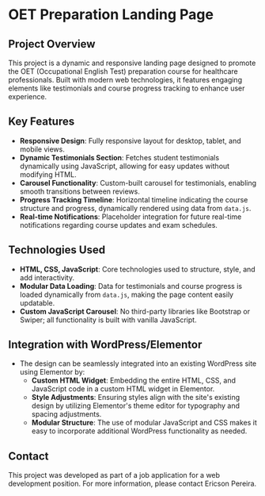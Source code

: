 # OET Preparation Landing Page

## Project Overview
This project is a dynamic and responsive landing page designed to promote the OET (Occupational English Test) preparation course for healthcare professionals. Built with modern web technologies, it features engaging elements like testimonials and course progress tracking to enhance user experience.

## Key Features
- **Responsive Design**: Fully responsive layout for desktop, tablet, and mobile views.
- **Dynamic Testimonials Section**: Fetches student testimonials dynamically using JavaScript, allowing for easy updates without modifying HTML.
- **Carousel Functionality**: Custom-built carousel for testimonials, enabling smooth transitions between reviews.
- **Progress Tracking Timeline**: Horizontal timeline indicating the course structure and progress, dynamically rendered using data from `data.js`.
- **Real-time Notifications**: Placeholder integration for future real-time notifications regarding course updates and exam schedules.

## Technologies Used
- **HTML, CSS, JavaScript**: Core technologies used to structure, style, and add interactivity.
- **Modular Data Loading**: Data for testimonials and course progress is loaded dynamically from `data.js`, making the page content easily updatable.
- **Custom JavaScript Carousel**: No third-party libraries like Bootstrap or Swiper; all functionality is built with vanilla JavaScript.

## Integration with WordPress/Elementor
- The design can be seamlessly integrated into an existing WordPress site using Elementor by:
  - **Custom HTML Widget**: Embedding the entire HTML, CSS, and JavaScript code in a custom HTML widget in Elementor.
  - **Style Adjustments**: Ensuring styles align with the site's existing design by utilizing Elementor's theme editor for typography and spacing adjustments.
  - **Modular Structure**: The use of modular JavaScript and CSS makes it easy to incorporate additional WordPress functionality as needed.

## Contact
This project was developed as part of a job application for a web development position. For more information, please contact Ericson Pereira.

